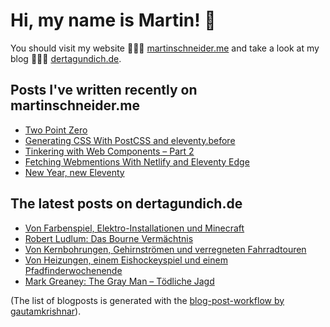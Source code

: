 # Hi, my name is Martin! 👋 
You should visit my website 👨🏼‍💻  [martinschneider.me](https://martinschneider.me) and take a look at my blog 🤷🏼‍♂️ [dertagundich.de](https://www.dertagundich.de).

## Posts I've written recently on martinschneider.me
<!-- MSME-POST-LIST:START -->
- [Two Point Zero](https://martinschneider.me/articles/two-point-zero/)
- [Generating CSS With PostCSS and eleventy.before](https://martinschneider.me/articles/generating-css-with-postcss-and-eleventy-before/)
- [Tinkering with Web Components – Part 2](https://martinschneider.me/articles/tinkering-with-web-components-part-2/)
- [Fetching Webmentions With Netlify and Eleventy Edge](https://martinschneider.me/articles/fetching-webmentions-with-netlify-and-eleventy-edge/)
- [New Year, new Eleventy](https://martinschneider.me/articles/new-year-new-eleventy/)
<!-- MSME-POST-LIST:END -->

## The latest posts on dertagundich.de
<!-- DTUI-POST-LIST:START -->
- [Von Farbenspiel, Elektro-Installationen und Minecraft](https://www.dertagundich.de/blog/2023/12/von-farbenspiel-elektro-installationen-und-minecraft)
- [Robert Ludlum: Das Bourne Vermächtnis](https://www.dertagundich.de/blog/2023/12/robert-ludlum-das-bourne-vermachtnis)
- [Von Kernbohrungen, Gehirnströmen und verregneten Fahrradtouren](https://www.dertagundich.de/blog/2023/12/von-kernbohrungen-gehirnstromen-und-verregneten-fahrradtouren)
- [Von Heizungen, einem Eishockeyspiel und einem Pfadfinderwochenende](https://www.dertagundich.de/blog/2023/11/von-heizungen-einem-eishockeyspiel-und-einem-pfadfinderwochenende)
- [Mark Greaney: The Gray Man – Tödliche Jagd](https://www.dertagundich.de/blog/2023/11/mark-greaney-the-gray-man-todliche-jagd)
<!-- DTUI-POST-LIST:END -->

(The list of blogposts is generated with the [blog-post-workflow by gautamkrishnar](https://github.com/gautamkrishnar/blog-post-workflow)).

